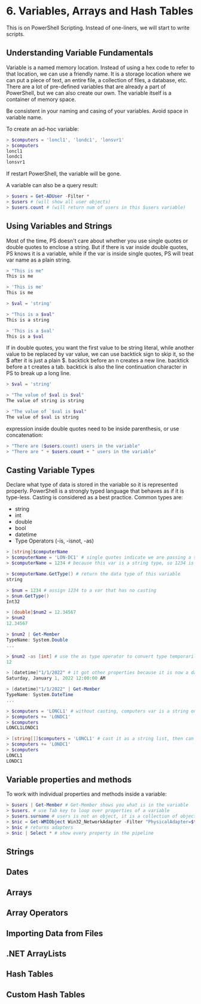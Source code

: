 # 6. Variables, Arrays and Hash Tables
This is on PowerShell Scripting. Instead of one-liners, we will start to write scripts. 

## Understanding Variable Fundamentals
Variable is a named memory location. Instead of using a hex code to refer to that location, we can use a friendly name. It is a storage location where we can put a piece of text, an entire file, a collection of files, a database, etc. There are a lot of pre-defined variables that are already a part of PowerShell, but we can also create our own. The variable itself is a container of memory space. 

Be consistent in your naming and casing of your variables. Avoid space in variable name. 

To create an ad-hoc variable: 
```powershell
> $computers = 'loncl1', 'londc1', 'lonsvr1'
> $computers
loncl1
londc1
lonsvr1
```

If restart PowerShell, the variable will be gone. 

A variable can also be a query result:
```powershell
> $users = Get-ADUser -Filter *
> $users # (will show all user objects)
> $users.count # (will return num of users in this $users variable)
```

## Using Variables and Strings
Most of the time, PS doesn't care about whether you use single quotes or double quotes to enclose a string. But if there is var inside double quotes, PS knows it is a variable, while if the var is inside single quotes, PS will treat var name as a plain string. 
```powershell
> "This is me"
This is me

> 'This is me'
This is me

> $val = 'string'

> "This is a $val"
This is a string

> 'This is a $val'
This is a $val
```

If in double quotes, you want the first value to be string literal, while another value to be replaced by var value, we can use backtick sign to skip it, so the $ after it is just a plain $. backtick before an n creates a new line. backtick before a t creates a tab. backtick is also the line continuation character in PS to break up a long line. 
```powershell
> $val = 'string'

> "The value of $val is $val"
The value of string is string

> "The value of `$val is $val"
The value of $val is string
```

expression inside double quotes need to be inside parenthesis, or use concatenation:
```powershell
> "There are ($users.count) users in the variable"
> "There are " + $users.count + " users in the variable"
```

## Casting Variable Types
Declare what type of data is stored in the variable so it is represented properly. PowerShell is a strongly typed language that behaves as if it is type-less. Casting is considered as a best practice. Common types are:
- string
- int
- double
- bool
- datetime
- Type Operators (-is, -isnot, -as)

```powershell
> [string]$computerName
> $computerName = 'LON-DC1' # single quotes indicate we are passing a string
> $computerName = 1234 # because this var is a string type, so 1234 is passed as a str

> $computerName.GetType() # return the data type of this variable
string 

> $num = 1234 # assign 1234 to a var that has no casting
> $num.GetType()
Int32

> [double]$num2 = 12.34567
> $num2
12.34567

> $num2 | Get-Member
TypeName: System.Double
...

> $num2 -as [int] # use the as type operator to convert type temporarily
12

> [datetime]"1/1/2022" # it got other properties because it is now a datetime type
Saturday, January 1, 2022 12:00:00 AM

> [datetime]"1/1/2022" | Get-Member
TypeName: System.DateTime
...

> $computers = 'LONCL1' # without casting, computers var is a string only
> $computers += 'LONDC1'
> $computers
LONCL1LONDC1

> [string[]]$computers = 'LONCL1' # cast it as a string list, then can append elem to it
> $computers += 'LONDC1'
> $computers
LONCL1
LONDC1
```

## Variable properties and methods
To work with individual properties and methods inside a variable:
```powershell
> $users | Get-Member # Get-Member shows you what is in the variable
> $users. # use Tab key to loop over properties of a variable
> $users.surname # users is not an object, it is a collection of objects, but PW3 allow to fetch properties out of each object in a collection
> $nic = Get-WMIObject Win32_NetworkAdapter -Filter "PhysicalAdapter=$true"
> $nic # returns adapters
> $nic | Select * # show every property in the pipeline
```

## Strings


## Dates


## Arrays


## Array Operators


## Importing Data from Files


## .NET ArrayLists


## Hash Tables


## Custom Hash Tables





